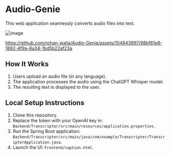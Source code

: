 # Audio-Genie

This web application seamlessly converts audio files into text.

![image](https://github.com/rohan-walia/Audio-Genie/assets/104843997/96d964f6-3e3d-46ba-af0e-cccaebb1a079)

https://github.com/rohan-walia/Audio-Genie/assets/104843997/98bf61e8-1892-4f9a-8a34-1bd5b22af23a

## How It Works

1. Users upload an audio file (in any language).
2. The application processes the audio using the ChatGPT Whisper model.
3. The resulting text is displayed to the user.

## Local Setup Instructions

1. Clone this repository.
2. Replace the token with your OpenAI key in: `Backend/Transcripter/src/main/resources/application.properties`.
3. Run the Spring Boot application: `Backend/Transcripter/src/main/java/com/example/Transcripter/TranscripterApplication.java`.
4. Launch the UI: `Frontend/caption.html`.

